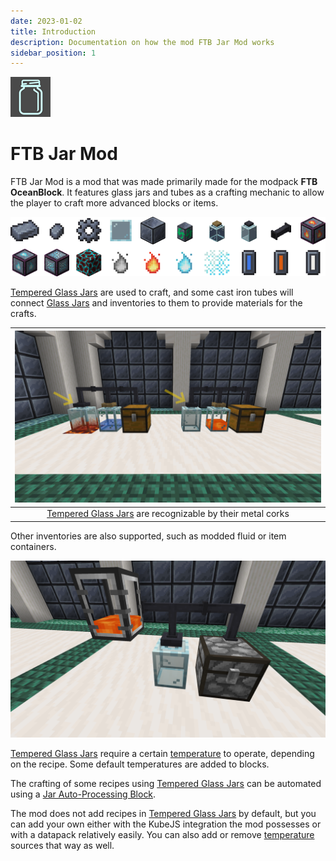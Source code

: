 ```yaml
---
date: 2023-01-02
title: Introduction
description: Documentation on how the mod FTB Jar Mod works
sidebar_position: 1
---
```


![Logo](./_assets/Introduction/logo.png "Logo")

# FTB Jar Mod

FTB Jar Mod is a mod that was made primarily made for the modpack **FTB OceanBlock**. It features glass jars and tubes as a crafting mechanic to allow the player to craft more advanced blocks or items.

![All items](./_assets/Introduction/all-items.png "All items")

[Tempered Glass Jars](./Contents/Tempered%20Glass%20Jars.md) are used to craft, and some cast iron tubes will connect [Glass Jars](./Contents/Glass%20Jars.md) and inventories to them to provide materials for the crafts.

| ![Example Setup](./_assets/Introduction/example-setup.png "Example Setup") |
|:--:|
| [Tempered Glass Jars](./Contents/Tempered%20Glass%20Jars.md) are recognizable by their metal corks |

Other inventories are also supported, such as modded fluid or item containers.

![Modded Setup](./_assets/Introduction/modded-setup.png "Modded Setup")

[Tempered Glass Jars](./Contents/Tempered%20Glass%20Jars.md) require a certain [temperature](./Contents/Temperature.md) to operate, depending on the recipe. Some default temperatures are added to blocks.

The crafting of some recipes using [Tempered Glass Jars](./Contents/Tempered%20Glass%20Jars.md) can be automated using a [Jar Auto-Processing Block](./Contents/Automation.md).

The mod does not add recipes in [Tempered Glass Jars](./Contents/Tempered%20Glass%20Jars.md) by default, but you can add your own either with the KubeJS integration the mod possesses or with a datapack relatively easily. You can also add or remove [temperature](./Contents/Temperature.md) sources that way as well.
